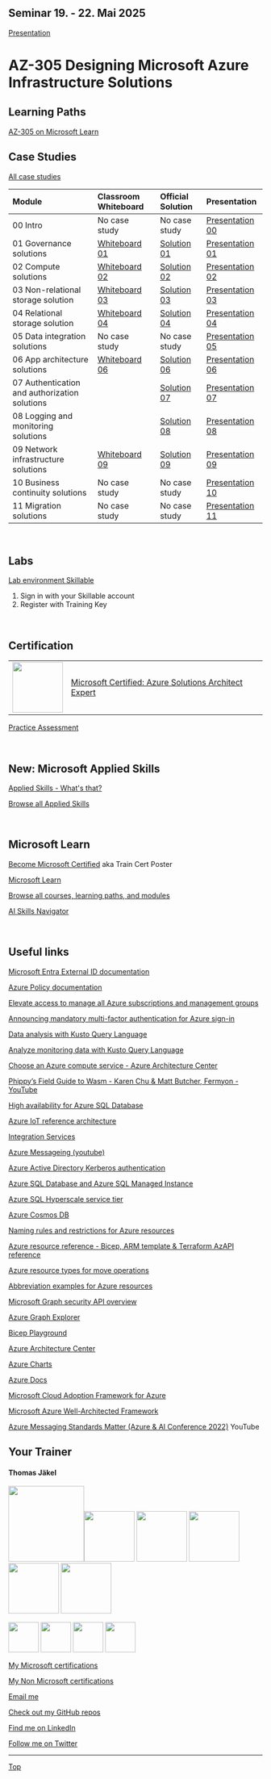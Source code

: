 [LP1]: https://learn.microsoft.com/en-us/training/paths/design-identity-governance-monitor-solutions/
[LP2]: https://learn.microsoft.com/en-us/training/paths/design-infranstructure-solutions/
[LP3]: https://learn.microsoft.com/en-us/training/paths/design-data-storage-solutions/
[LP4]: https://learn.microsoft.com/en-us/training/paths/design-business-continuity-solutions/
[LP5]: https://learn.microsoft.com/en-us/training/paths/cloud-adoption-framework/
[LP6]: https://learn.microsoft.com/en-us/training/paths/azure-well-architected-framework/

<!--
- Learning Path [Design identity, governance, and monitor solutions][LP1]
- Learning Path [Design infrastructure solutions][LP2]
- Learning Path [Design data storage solutions][LP3]
- Learning Path [Design business continuity solutions][LP4]
- Learning Path [Accelerate cloud adoption with the Microsoft Cloud Adoption Framework for Azure][LP5]
- Learning Path [Build great solutions with the Microsoft Azure Well-Architected Framework][LP6]
-->


## Seminar 19. - 22. Mai 2025

[Presentation](pdf/)

<!--

[Give feedback](https://www.metricsthatmatter.com/url/u.aspx?59FA89FA8219700159)

[Grab your badge (Microsoft Learn)](https://api.brainymotion.de/msbadge/redeem?pid=229509&cd=MR7GNZ)

<br>
-->

# AZ-305 Designing Microsoft Azure Infrastructure Solutions

## Learning Paths

[AZ-305 on Microsoft Learn](https://aka.ms/AZ-305StudentMaterials)


## Case Studies

[All case studies](https://microsoftlearning.github.io/AZ-305-DesigningMicrosoftAzureInfrastructureSolutions/)


| Module                                       | Classroom Whiteboard | Official Solution  | Presentation           |
| :------------------------------------------- | :--------------------| :------------------| :----------------------|
| 00 Intro                                     | No case study        | No case study      | [Presentation 00][P00] |
| 01 Governance solutions                      | [Whiteboard 01][W01] | [Solution 01][S01] | [Presentation 01][P01] |
| 02 Compute solutions                         | [Whiteboard 02][W02] | [Solution 02][S02] | [Presentation 02][P02] |
| 03 Non-relational storage solution           | [Whiteboard 03][W03] | [Solution 03][S03] | [Presentation 03][P03] |
| 04 Relational storage solution               | [Whiteboard 04][W04] | [Solution 04][S04] | [Presentation 04][P04] |
| 05 Data integration solutions                | No case study        | No case study      | [Presentation 05][P05] |
| 06 App architecture solutions                | [Whiteboard 06][W06] | [Solution 06][S06] | [Presentation 06][P06] |
| 07 Authentication and authorization solutions|                      | [Solution 07][S07] | [Presentation 07][P07] |
| 08 Logging and monitoring solutions          |                      | [Solution 08][S08] | [Presentation 08][P08] |
| 09 Network infrastructure  solutions         | [Whiteboard 09][W09] | [Solution 09][S09] | [Presentation 09][P09] |
| 10 Business continuity solutions             | No case study        | No case study      | [Presentation 10][P10] |
| 11 Migration solutions                       | No case study        | No case study      | [Presentation 11][P11] |

[P00]: https://github.com/www42/AZ-305/blob/8edd18be34ffce2e66cf35c22b16b257c737584c/pdf/AZ-305_00.pdf

[P01]: https://github.com/www42/AZ-305/blob/8edd18be34ffce2e66cf35c22b16b257c737584c/pdf/AZ-305_01.pdf
[S01]: https://github.com/www42/AZ-305/blob/bead59a6f71da3999a26f6789f1c9627e0bde443/Solutions/AZ-305-Solution-01.pdf
[W01]: https://github.com/www42/AZ-305/blob/43ea003f7c16f6eb5bf4311d7a9ad6fa560e998a/Whiteboards/Whiteboard01.JPEG

[P02]: https://github.com/www42/AZ-305/blob/8edd18be34ffce2e66cf35c22b16b257c737584c/pdf/AZ-305_02.pdf
[S02]: https://github.com/www42/AZ-305/blob/bead59a6f71da3999a26f6789f1c9627e0bde443/Solutions/AZ-305-Solution-02.pdf
[W02]: https://github.com/www42/AZ-305/blob/43ea003f7c16f6eb5bf4311d7a9ad6fa560e998a/Whiteboards/Whiteboard02.JPEG

[P03]: https://github.com/www42/AZ-305/blob/f2aa11ffc404208d3351f3326abaa0788c05e6fa/pdf/AZ-305_03.pdf
[S03]: https://github.com/www42/AZ-305/blob/725c6bd208c991b63934cba25447b48565717e7f/Solutions/AZ-305-Solution-03.pdf
[W03]: https://github.com/www42/AZ-305/blob/01c835ce6d3d15ab524c7c9a6297893caf62d904/Whiteboards/Whiteboard03.JPEG

[P04]: https://github.com/www42/AZ-305/blob/f2aa11ffc404208d3351f3326abaa0788c05e6fa/pdf/AZ-305_04.pdf
[S04]: https://github.com/www42/AZ-305/blob/01c835ce6d3d15ab524c7c9a6297893caf62d904/Solutions/AZ-305-Solution-04.pdf
[W04]: https://github.com/www42/AZ-305/blob/01c835ce6d3d15ab524c7c9a6297893caf62d904/Whiteboards/Whiteboard04.JPEG


[P05]: https://github.com/www42/AZ-305/blob/0aca3489ae958feacf4f927ef66a5105020f267a/pdf/AZ-305_05.pdf

[P06]: https://github.com/www42/AZ-305/blob/01c835ce6d3d15ab524c7c9a6297893caf62d904/pdf/AZ-305_06.pdf
[S06]: https://github.com/www42/AZ-305/blob/01c835ce6d3d15ab524c7c9a6297893caf62d904/Solutions/AZ-305-Solution-06.pdf
[W06]: https://github.com/www42/AZ-305/blob/0b8a7c12798bc29e55d0072749b627a51faaca84/Whiteboards/Whiteboard06.jpg

[P07]: https://github.com/www42/AZ-305/blob/7d0c8ae778799e0be807c8588b44dc18783a9494/pdf/AZ-305_07.pdf
[S07]: https://github.com/www42/AZ-305/blob/6cc233d70eca9cfe6cd1b2df903cd37660d0d6a8/Solutions/AZ-305-Solution-07.pdf

[P08]: https://github.com/www42/AZ-305/blob/7d0c8ae778799e0be807c8588b44dc18783a9494/pdf/AZ-305_08.pdf
[S08]: https://github.com/www42/AZ-305/blob/6cc233d70eca9cfe6cd1b2df903cd37660d0d6a8/Solutions/AZ-305-Solution-08.pdf

[P09]: https://github.com/www42/AZ-305/blob/7d0c8ae778799e0be807c8588b44dc18783a9494/pdf/AZ-305_09.pdf
[S09]: https://github.com/www42/AZ-305/blob/39dd60cfa328477743c2cd0e6e0182ec83b50189/Solutions/AZ-305-Solution-09.pdf
[W09]: https://github.com/www42/AZ-305/blob/39dd60cfa328477743c2cd0e6e0182ec83b50189/Whiteboards/Whiteboard09.jpg

[P10]: https://

[P11]: https://


<br>

## Labs

[Lab environment Skillable](https://brainymotion.learnondemand.net) 

1. Sign in with your Skillable account 
2. Register with Training Key

<br>

## Certification

|   |   |
| - | - |
| <img src="https://download69118.blob.core.windows.net/anon/microsoft-certified-expert-badge.svg" width="100"/> | [Microsoft Certified: Azure Solutions Architect Expert](https://learn.microsoft.com/en-us/credentials/certifications/exams/az-305/) |


[Practice Assessment](https://learn.microsoft.com/credentials/certifications/exams/az-305/practice/assessment?assessment-type=practice&assessmentId=15)


<br>

## New: Microsoft Applied Skills

[Applied Skills - What's that?](https://learn.microsoft.com/en-us/credentials/)

[Browse all Applied Skills](https://learn.microsoft.com/en-us/credentials/browse/?credential_types=applied%20skills)


<br>


## Microsoft Learn

[Become Microsoft Certified](https://aka.ms/traincertposter) aka Train Cert Poster

[Microsoft Learn](https://learn.microsoft.com)

[Browse all courses, learning paths, and modules](https://learn.microsoft.com/en-us/training/browse/)

[AI Skills Navigator](https://aiskillsnavigator.microsoft.com/en-us)

<br>




## Useful links

[Microsoft Entra External ID documentation](https://learn.microsoft.com/en-us/entra/external-id/)

[Azure Policy documentation](https://learn.microsoft.com/en-us/azure/governance/policy/)

[Elevate access to manage all Azure subscriptions and management groups](https://learn.microsoft.com/en-us/azure/role-based-access-control/elevate-access-global-admin?tabs=rest-api%2Centra-audit-logs)

[Announcing mandatory multi-factor authentication for Azure sign-in](https://azure.microsoft.com/en-us/blog/announcing-mandatory-multi-factor-authentication-for-azure-sign-in/)

[Data analysis with Kusto Query Language](https://learn.microsoft.com/en-us/training/paths/kusto-query-language/)

[Analyze monitoring data with Kusto Query Language](https://learn.microsoft.com/en-us/training/paths/analyze-monitoring-data-with-kql/)

[Choose an Azure compute service - Azure Architecture Center](https://learn.microsoft.com/en-us/azure/architecture/guide/technology-choices/compute-decision-tree)

[Phippy’s Field Guide to Wasm - Karen Chu & Matt Butcher, Fermyon - YouTube](https://www.youtube.com/watch?v=eFE6yGufDAA)

[High availability for Azure SQL Database](https://learn.microsoft.com/en-us/azure/azure-sql/database/high-availability-sla?view=azuresql-db&tabs=azure-powershell)

[Azure IoT reference architecture](https://learn.microsoft.com/en-us/azure/architecture/reference-architectures/iot)

[Integration Services](https://azure.microsoft.com/en-us/products/category/integration/)

[Azure Messageing (youtube)](https://www.youtube.com/watch?v=FVOhLqE9fzw)

[Azure Active Directory Kerberos authentication](https://learn.microsoft.com/en-us/azure/storage/files/storage-files-identity-auth-hybrid-identities-enable?tabs=azure-portal#prerequisites)

[Azure SQL Database and Azure SQL Managed Instance](https://learn.microsoft.com/en-us/azure/azure-sql/database/features-comparison)

[Azure SQL Hyperscale service tier](https://learn.microsoft.com/en-us/azure/azure-sql/database/service-tier-hyperscale)

[Azure Cosmos DB](https://learn.microsoft.com/en-us/azure/cosmos-db/)

[Naming rules and restrictions for Azure resources](https://learn.microsoft.com/en-us/azure/azure-resource-manager/management/resource-name-rules)

[Azure resource reference - Bicep, ARM template & Terraform AzAPI reference](https://learn.microsoft.com/en-us/azure/templates/)

[Azure resource types for move operations](https://learn.microsoft.com/en-us/azure/azure-resource-manager/management/move-support-resources)

[Abbreviation examples for Azure resources](https://learn.microsoft.com/en-us/azure/cloud-adoption-framework/ready/azure-best-practices/resource-abbreviations)

[Microsoft Graph security API overview](https://learn.microsoft.com/en-us/graph/security-concept-overview)

[Azure Graph Explorer](https://developer.microsoft.com/en-us/graph/graph-explorer)

[Bicep Playground](https://azure.github.io/bicep/)

[Azure Architecture Center](https://docs.microsoft.com/en-us/azure/architecture/)

[Azure Charts](https://https://azurecharts.com/)

[Azure Docs](https://https://docs.microsoft.com/en-us/azure/)

[Microsoft Cloud Adoption Framework for Azure](https://docs.microsoft.com/en-us/azure/cloud-adoption-framework/)

[Microsoft Azure Well-Architected Framework](https://docs.microsoft.com/en-us/azure/architecture/framework/)

[Azure Messaging Standards Matter (Azure & AI Conference 2022)](https://www.youtube.com/watch?v=FVOhLqE9fzw) YouTube




##  Your Trainer
#### Thomas Jäkel

<img src="https://download69118.blob.core.windows.net/anon/Profilbild.jpg" width="150"><img src="https://download69118.blob.core.windows.net/anon/Standard MCT Badge Large.png" width=100>
<a href="https://www.credly.com/badges/72439d56-7895-4b92-84bd-fec12c84fd18/public_url"><img src="https://download69118.blob.core.windows.net/anon/mcse-cloud-platform-and-infrastructure-certified-2016.png" width="100"></a>
<a href="https://learn.microsoft.com/api/credentials/share/en-us/tjaekel/A8E4CC3EAA93F4C2?sharingId=EBAFABC36CF6EBDC"><img src="https://download69118.blob.core.windows.net/anon/microsoft-certified-azure-solutions-architect-expert.png" width=100></a>
<a href="https://www.credly.com/badges/2a1b8f81-8609-4e8f-85d7-dad4f21f84f6/public_url"><img src="https://download69118.blob.core.windows.net/anon/aws-certified-ai-practitioner.png" width=100></a>
<a href="https://www.credly.com/badges/7f2c6c3e-d3e3-4e32-9299-adf3278948a3/public_url"><img src="https://download69118.blob.core.windows.net/anon/instructor-recognition-1-000-students-reached.png" width="100"/></a>

<a href="https://learn.microsoft.com/api/credentials/share/en-us/tjaekel/C27BF4B9C4441987?sharingId=EBAFABC36CF6EBDC"><img src="https://download69118.blob.core.windows.net/anon/apl.png" width=60></a>
<a href="https://learn.microsoft.com/api/credentials/share/en-us/tjaekel/D285AC578545317A?sharingId=EBAFABC36CF6EBDC"><img src="https://download69118.blob.core.windows.net/anon/apl.png" width=60></a>
<a href="https://learn.microsoft.com/api/credentials/share/en-us/tjaekel/218CE025B3002579?sharingId=EBAFABC36CF6EBDC"><img src="https://download69118.blob.core.windows.net/anon/apl.png" width=60></a>
<a href="https://learn.microsoft.com/api/credentials/share/en-us/tjaekel/603D525F71C003A5?sharingId=EBAFABC36CF6EBDC"><img src="https://download69118.blob.core.windows.net/anon/apl.png" width=60></a>


[My Microsoft certifications](https://learn.microsoft.com/en-us/users/tjaekel/transcript/d4yjrcx32nome0r)

[My Non Microsoft certifications](https://www.credly.com/users/thomas-jakel)

[Email me](mailto:thomas.jaekel@brainymotion.de)

[Check out my GitHub repos](https://github.com/www42)

[Find me on LinkedIn](https://linkedin.com/in/tjkkll)

[Follow me on Twitter](https://twitter.com/tjkkll)


---

[Top](#az-305-designing-microsoft-azure-infrastructure-solutions)